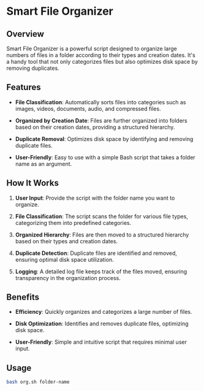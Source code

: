# Smart File Organizer


## Overview

Smart File Organizer is a powerful script designed to organize large numbers of files in a folder according to their types and creation dates. It's a handy tool that not only categorizes files but also optimizes disk space by removing duplicates.

## Features

- **File Classification**: Automatically sorts files into categories such as images, videos, documents, audio, and compressed files.

- **Organized by Creation Date**: Files are further organized into folders based on their creation dates, providing a structured hierarchy.

- **Duplicate Removal**: Optimizes disk space by identifying and removing duplicate files.

- **User-Friendly**: Easy to use with a simple Bash script that takes a folder name as an argument.

## How It Works

1. **User Input**: Provide the script with the folder name you want to organize.

2. **File Classification**: The script scans the folder for various file types, categorizing them into predefined categories.

3. **Organized Hierarchy**: Files are then moved to a structured hierarchy based on their types and creation dates.

4. **Duplicate Detection**: Duplicate files are identified and removed, ensuring optimal disk space utilization.

5. **Logging**: A detailed log file keeps track of the files moved, ensuring transparency in the organization process.

## Benefits

- **Efficiency**: Quickly organizes and categorizes a large number of files.

- **Disk Optimization**: Identifies and removes duplicate files, optimizing disk space.

- **User-Friendly**: Simple and intuitive script that requires minimal user input.

## Usage

```bash
bash org.sh folder-name
